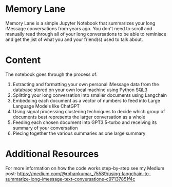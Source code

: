 # Memory Lane
Memory Lane is a simple Jupyter Notebook that summarizes your long iMessage conversations from years ago. You don't need to scroll and manually read through all of your long conversations to be able to reminisce and get the jist of what you and your friend(s) used to talk about.

# Content
The notebook goes through the process of:
1. Extracting and formatting your own personal iMessage data from the database stored on your own local machine using Python SQL3
2. Splitting your long conversation into smaller documents using Langchain
3. Embedding each document as a vector of numbers to feed into Large Language Models like ChatGPT
4. Using signal processing clustering techniques to decide which group of documents best represents the larger conversation as a whole
5. Feeding each chosen document into GPT3.5-turbo and receiving its summary of your conversation
6. Piecing together the various summaries as one large summary

# Additional Resources
For more information on how the code works step-by-step see my Medium post:
https://medium.com/@rohankumar_75589/using-langchain-to-summarize-long-imessage-text-conversations-c97137851f4c
